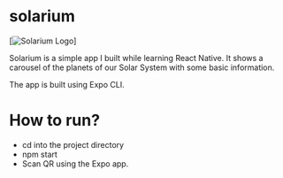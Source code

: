 # solarium
[![Solarium Logo](https://i.postimg.cc/7hkPvw6q/solarium-black.png)]

Solarium is a simple app I built while learning React Native. It shows a carousel of the planets of our Solar System with some basic information.

The app is built using Expo CLI.

# How to run?
- cd into the project directory
- npm start
- Scan QR using the Expo app.
